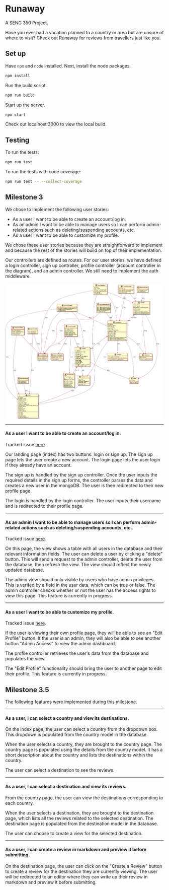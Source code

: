 # Runaway

A SENG 350 Project.

Have you ever had a vacation planned to a country or area but are unsure of where to visit? Check out Runaway for reviews from travellers just like you.

## Set up

Have `npm` and `node` installed. Next, install the node packages.

```bash
npm install
```

Run the build script.

```bash
npm run build
```

Start up the server.

```bash
npm start
```

Check out localhost:3000 to view the local build.

## Testing

To run the tests:

```bash
npm run test
```

To run the tests with code coverage:

```bash
npm run test -- --collect-coverage
```

## Milestone 3

We chose to implement the following user stories:

-   As a user I want to be able to create an account/log in.
-   As an admin I want to be able to manage users so I can perform admin-related actions such as deleting/suspending accounts, etc.
-   As a user I want to be able to customize my profile.

We chose these user stories because they are straightforward to implement and because the rest of the stories will build on top of their implementation.

Our controllers are defined as routes. For our user stories, we have defined a login controller, sign up controller, profile controller (account controller in the diagram), and an admin controller. We still need to implement the auth middleware.

![Class Diagram](docs/class.png 'Class Diagram')

---

#### As a user I want to be able to create an account/log in.

Tracked issue [here](https://github.com/seng350/seng350f19-project-3-6/issues/1).

Our landing page (index) has two buttons: login or sign up. The sign up page lets the user create a new account. The login page lets the user login if they already have an account.

The sign up is handled by the sign up controller. Once the user inputs the required details in the sign up forms, the controller parses the data and creates a new user in the mongoDB. The user is then redirected to their new profile page.

The login is handled by the login controller. The user inputs their username and is redirected to their profile page.

---

#### As an admin I want to be able to manage users so I can perform admin-related actions such as deleting/suspending accounts, etc.

Tracked issue [here](https://github.com/seng350/seng350f19-project-3-6/issues/7).

On this page, the view shows a table with all users in the database and their relevant information fields. The user can delete a user by clicking a "delete" button. This will send a request to the admin controller, delete the user from the database, then refresh the view. The view should reflect the newly updated database.

The admin view should only visible by users who have admin privileges. This is verifed by a field in the user data, which can be true or false. The admin controller checks whether or not the user has the access rights to view this page. This feature is currently in progress.

---

#### As a user I want to be able to customize my profile.

Tracked issue [here](https://github.com/seng350/seng350f19-project-3-6/issues/5).

If the user is viewing their own profile page, they will be able to see an "Edit Profile" button. If the user is an admin, they will also be able to see another button "Admin Access" to view the admin dashboard.

The profile controller retrieves the user's data from the database and populates the view.

The "Edit Profile" functionality should bring the user to another page to edit their profile. This feature is currently in progress.

## Milestone 3.5

The following features were implemented during this milestone.

---

#### As a user, I can select a country and view its destinations.

On the index page, the user can select a country from the dropdown box. This dropdown is populated from the country model in the database.

When the user selects a country, they are brought to the country page. The country page is populated using the details from the country model. It has a short description about the country and lists the destinations within the country.

The user can select a destination to see the reviews.  

---

#### As a user, I can select a destination and view its reviews.

From the country page, the user can view the destinations corresponding to each country.

When the user selects a destination, they are brought to the destination page, which lists all the reviews related to the selected destination. The destination page is populated from the destination model in the database.

The user can choose to create a view for the selected destination.

---

#### As a user, I can create a review in markdown and preview it before submitting.

On the destination page, the user can click on the "Create a Review" button to create a review for the destination they are currently viewing. The user will be redirected to an editor where they can write up their review in markdown and preview it before submitting.
